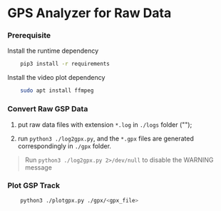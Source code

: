 
# GPS Analyzer for Raw Data

### Prerequisite
Install the runtime dependency

```bash
    pip3 install -r requirements
```

Install the video plot dependency
```bash
    sudo apt install ffmpeg
```

### Convert Raw GSP Data

1. put raw data files with extension `*.log` in `./logs` folder ("");

2. run `python3 ./log2gpx.py`, and the `*.gpx` files are generated correspondingly in `./gpx` folder.
> Run `python3 ./log2gpx.py 2>/dev/null` to disable the WARNING message

### Plot GSP Track
```bash
    python3 ./plotgpx.py ./gpx/<gpx_file>
```
